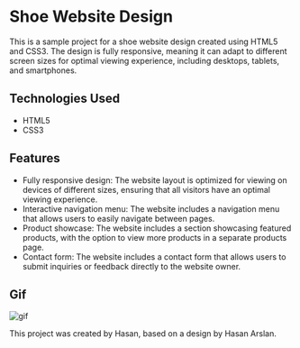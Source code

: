  <h1>Shoe Website Design</h1>

  <p>This is a sample project for a shoe website design created using HTML5 and CSS3. The design is fully responsive, meaning it can adapt to different screen sizes for optimal viewing experience, including desktops, tablets, and smartphones.</p>

  <h2>Technologies Used</h2>

  <ul>
    <li>HTML5</li>
    <li>CSS3</li>
  </ul>

  <h2>Features</h2>

  <ul>
    <li>Fully responsive design: The website layout is optimized for viewing on devices of different sizes, ensuring that all visitors have an optimal viewing experience.</li>
    <li>Interactive navigation menu: The website includes a navigation menu that allows users to easily navigate between pages.</li>
    <li>Product showcase: The website includes a section showcasing featured products, with the option to view more products in a separate products page.</li>
    <li>Contact form: The website includes a contact form that allows users to submit inquiries or feedback directly to the website owner.</li>
  </ul>

  <h2>Gif</h2>
 <img src="https://github.com/Hasan-Arslan2779/kinetix-ayakab--sitesi/blob/main/Web.gif" alt="gif">

  <p>This project was created by Hasan, based on a design by Hasan Arslan.</p>

 



 



